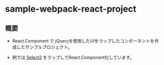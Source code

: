 # sample-webpack-react-project

## 概要

 * React.Component で jQueryを使用したUIをラップしたコンポーネントを作成したサンプルプロジェクト。

 * 例では [Select2](https://select2.org/) をラップしてReact.Component化しています。

